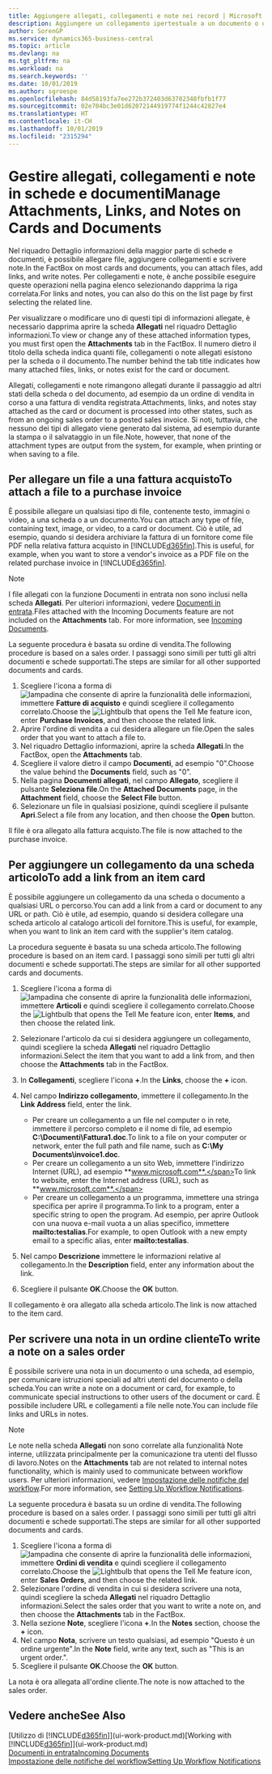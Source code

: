 ```yaml
---
title: Aggiungere allegati, collegamenti e note nei record | Microsoft Docs
description: Aggiungere un collegamento ipertestuale a un documento o un sito Web in un record specifico, ad esempio, un cliente o un documento.
author: SorenGP
ms.service: dynamics365-business-central
ms.topic: article
ms.devlang: na
ms.tgt_pltfrm: na
ms.workload: na
ms.search.keywords: ''
ms.date: 10/01/2019
ms.author: sgroespe
ms.openlocfilehash: 84d58193fa7ee272b372403d63702348fbfb1f77
ms.sourcegitcommit: 02e704bc3e01d62072144919774f1244c42827e4
ms.translationtype: HT
ms.contentlocale: it-CH
ms.lasthandoff: 10/01/2019
ms.locfileid: "2315294"
---
```

# <a name="manage-attachments-links-and-notes-on-cards-and-documents"></a><span data-ttu-id="2e79d-103">Gestire allegati, collegamenti e note in schede e documenti</span><span class="sxs-lookup"><span data-stu-id="2e79d-103">Manage Attachments, Links, and Notes on Cards and Documents</span></span>

<span data-ttu-id="2e79d-104">Nel riquadro Dettaglio informazioni della maggior parte di schede e documenti, è possibile allegare file, aggiungere collegamenti e scrivere note.</span><span class="sxs-lookup"><span data-stu-id="2e79d-104">In the FactBox on most cards and documents, you can attach files, add links, and write notes.</span></span> <span data-ttu-id="2e79d-105">Per collegamenti e note, è anche possibile eseguire queste operazioni nella pagina elenco selezionando dapprima la riga correlata.</span><span class="sxs-lookup"><span data-stu-id="2e79d-105">For links and notes, you can also do this on the list page by first selecting the related line.</span></span>

<span data-ttu-id="2e79d-106">Per visualizzare o modificare uno di questi tipi di informazioni allegate, è necessario dapprima aprire la scheda **Allegati** nel riquadro Dettaglio informazioni.</span><span class="sxs-lookup"><span data-stu-id="2e79d-106">To view or change any of these attached information types, you must first open the **Attachments** tab in the FactBox.</span></span> <span data-ttu-id="2e79d-107">Il numero dietro il titolo della scheda indica quanti file, collegamenti o note allegati esistono per la scheda o il documento.</span><span class="sxs-lookup"><span data-stu-id="2e79d-107">The number behind the tab title indicates how many attached files, links, or notes exist for the card or document.</span></span>

<span data-ttu-id="2e79d-108">Allegati, collegamenti e note rimangono allegati durante il passaggio ad altri stati della scheda o del documento, ad esempio da un ordine di vendita in corso a una fattura di vendita registrata.</span><span class="sxs-lookup"><span data-stu-id="2e79d-108">Attachments, links, and notes stay attached as the card or document is processed into other states, such as from an ongoing sales order to a posted sales invoice.</span></span> <span data-ttu-id="2e79d-109">Si noti, tuttavia, che nessuno dei tipi di allegato viene generato dal sistema, ad esempio durante la stampa o il salvataggio in un file.</span><span class="sxs-lookup"><span data-stu-id="2e79d-109">Note, however, that none of the attachment types are output from the system, for example, when printing or when saving to a file.</span></span>

## <a name="to-attach-a-file-to-a-purchase-invoice"></a><span data-ttu-id="2e79d-110">Per allegare un file a una fattura acquisto</span><span class="sxs-lookup"><span data-stu-id="2e79d-110">To attach a file to a purchase invoice</span></span>
<span data-ttu-id="2e79d-111">È possibile allegare un qualsiasi tipo di file, contenente testo, immagini o video, a una scheda o a un documento.</span><span class="sxs-lookup"><span data-stu-id="2e79d-111">You can attach any type of file, containing text, image, or video, to a card or document.</span></span> <span data-ttu-id="2e79d-112">Ciò è utile, ad esempio, quando si desidera archiviare la fattura di un fornitore come file PDF nella relativa fattura acquisto in [!INCLUDE[d365fin](includes/d365fin_md.md)].</span><span class="sxs-lookup"><span data-stu-id="2e79d-112">This is useful, for example, when you want to store a vendor's invoice as a PDF file on the related purchase invoice in [!INCLUDE[d365fin](includes/d365fin_md.md)].</span></span>

> [!NOTE]
> <span data-ttu-id="2e79d-113">I file allegati con la funzione Documenti in entrata non sono inclusi nella scheda **Allegati**. Per ulteriori informazioni, vedere [Documenti in entrata](across-income-documents.md).</span><span class="sxs-lookup"><span data-stu-id="2e79d-113">Files attached with the Incoming Documents feature are not included on the **Attachments** tab. For more information, see [Incoming Documents](across-income-documents.md).</span></span>

<span data-ttu-id="2e79d-114">La seguente procedura è basata su ordine di vendita.</span><span class="sxs-lookup"><span data-stu-id="2e79d-114">The following procedure is based on a sales order.</span></span> <span data-ttu-id="2e79d-115">I passaggi sono simili per tutti gli altri documenti e schede supportati.</span><span class="sxs-lookup"><span data-stu-id="2e79d-115">The steps are similar for all other supported documents and cards.</span></span>

1. <span data-ttu-id="2e79d-116">Scegliere l'icona a forma di ![lampadina che consente di aprire la funzionalità delle informazioni](media/ui-search/search_small.png "Informazioni sull'operazione che si desidera eseguire"), immettere **Fatture di acquisto** e quindi scegliere il collegamento correlato.</span><span class="sxs-lookup"><span data-stu-id="2e79d-116">Choose the ![Lightbulb that opens the Tell Me feature](media/ui-search/search_small.png "Tell me what you want to do") icon, enter **Purchase Invoices**, and then choose the related link.</span></span>
2. <span data-ttu-id="2e79d-117">Aprire l'ordine di vendita a cui desidera allegare un file.</span><span class="sxs-lookup"><span data-stu-id="2e79d-117">Open the sales order that you want to attach a file to.</span></span>
3. <span data-ttu-id="2e79d-118">Nel riquadro Dettaglio informazioni, aprire la scheda **Allegati**.</span><span class="sxs-lookup"><span data-stu-id="2e79d-118">In the FactBox, open the **Attachments** tab.</span></span>
4. <span data-ttu-id="2e79d-119">Scegliere il valore dietro il campo **Documenti**, ad esempio "0".</span><span class="sxs-lookup"><span data-stu-id="2e79d-119">Choose the value behind the **Documents** field, such as "0".</span></span>
5. <span data-ttu-id="2e79d-120">Nella pagina **Documenti allegati**, nel campo **Allegato**, scegliere il pulsante **Seleziona file**.</span><span class="sxs-lookup"><span data-stu-id="2e79d-120">On the **Attached Documents** page, in the **Attachment** field, choose the **Select File** button.</span></span>
5. <span data-ttu-id="2e79d-121">Selezionare un file in qualsiasi posizione, quindi scegliere il pulsante **Apri**.</span><span class="sxs-lookup"><span data-stu-id="2e79d-121">Select a file from any location, and then choose the **Open** button.</span></span>

<span data-ttu-id="2e79d-122">Il file è ora allegato alla fattura acquisto.</span><span class="sxs-lookup"><span data-stu-id="2e79d-122">The file is now attached to the purchase invoice.</span></span>

## <a name="to-add-a-link-from-an-item-card"></a><span data-ttu-id="2e79d-123">Per aggiungere un collegamento da una scheda articolo</span><span class="sxs-lookup"><span data-stu-id="2e79d-123">To add a link from an item card</span></span>
<span data-ttu-id="2e79d-124">È possibile aggiungere un collegamento da una scheda o documento a qualsiasi URL o percorso.</span><span class="sxs-lookup"><span data-stu-id="2e79d-124">You can add a link from a card or document to any URL or path.</span></span> <span data-ttu-id="2e79d-125">Ciò è utile, ad esempio, quando si desidera collegare una scheda articolo al catalogo articoli del fornitore.</span><span class="sxs-lookup"><span data-stu-id="2e79d-125">This is useful, for example, when you want to link an item card with the supplier's item catalog.</span></span>

<span data-ttu-id="2e79d-126">La procedura seguente è basata su una scheda articolo.</span><span class="sxs-lookup"><span data-stu-id="2e79d-126">The following procedure is based on an item card.</span></span> <span data-ttu-id="2e79d-127">I passaggi sono simili per tutti gli altri documenti e schede supportati.</span><span class="sxs-lookup"><span data-stu-id="2e79d-127">The steps are similar for all other supported cards and documents.</span></span>

1. <span data-ttu-id="2e79d-128">Scegliere l'icona a forma di ![lampadina che consente di aprire la funzionalità delle informazioni](media/ui-search/search_small.png "Informazioni sull'operazione che si desidera eseguire"), immettere **Articoli** e quindi scegliere il collegamento correlato.</span><span class="sxs-lookup"><span data-stu-id="2e79d-128">Choose the ![Lightbulb that opens the Tell Me feature](media/ui-search/search_small.png "Tell me what you want to do") icon, enter **Items**, and then choose the related link.</span></span>
2. <span data-ttu-id="2e79d-129">Selezionare l'articolo da cui si desidera aggiungere un collegamento, quindi scegliere la scheda **Allegati** nel riquadro Dettaglio informazioni.</span><span class="sxs-lookup"><span data-stu-id="2e79d-129">Select the item that you want to add a link from, and then choose the **Attachments** tab in the FactBox.</span></span>
3. <span data-ttu-id="2e79d-130">In **Collegamenti**, scegliere l'icona **+**.</span><span class="sxs-lookup"><span data-stu-id="2e79d-130">In the **Links**, choose the **+** icon.</span></span>
4. <span data-ttu-id="2e79d-131">Nel campo **Indirizzo collegamento**, immettere il collegamento.</span><span class="sxs-lookup"><span data-stu-id="2e79d-131">In the **Link Address** field, enter the link.</span></span>

    - <span data-ttu-id="2e79d-132">Per creare un collegamento a un file nel computer o in rete, immettere il percorso completo e il nome di file, ad esempio **C:\Documenti\Fattura1.doc**.</span><span class="sxs-lookup"><span data-stu-id="2e79d-132">To link to a file on your computer or network, enter the full path and file name, such as **C:\My Documents\invoice1.doc**.</span></span>
    - <span data-ttu-id="2e79d-133">Per creare un collegamento a un sito Web, immettere l'indirizzo Internet (URL), ad esempio **www.microsoft.com**.</span><span class="sxs-lookup"><span data-stu-id="2e79d-133">To link to website, enter the Internet address (URL), such as **www.microsoft.com**.</span></span>
    - <span data-ttu-id="2e79d-134">Per creare un collegamento a un programma, immettere una stringa specifica per aprire il programma.</span><span class="sxs-lookup"><span data-stu-id="2e79d-134">To link to a program, enter a specific string to open the program.</span></span> <span data-ttu-id="2e79d-135">Ad esempio, per aprire Outlook con una nuova e-mail vuota a un alias specifico, immettere **mailto:testalias**.</span><span class="sxs-lookup"><span data-stu-id="2e79d-135">For example, to open Outlook with a new empty email to a specific alias, enter **mailto:testalias**.</span></span>  

5. <span data-ttu-id="2e79d-136">Nel campo **Descrizione** immettere le informazioni relative al collegamento.</span><span class="sxs-lookup"><span data-stu-id="2e79d-136">In the **Description** field, enter any information about the link.</span></span>  
6. <span data-ttu-id="2e79d-137">Scegliere il pulsante **OK**.</span><span class="sxs-lookup"><span data-stu-id="2e79d-137">Choose the **OK** button.</span></span>

<span data-ttu-id="2e79d-138">Il collegamento è ora allegato alla scheda articolo.</span><span class="sxs-lookup"><span data-stu-id="2e79d-138">The link is now attached to the item card.</span></span>  

## <a name="to-write-a-note-on-a-sales-order"></a><span data-ttu-id="2e79d-139">Per scrivere una nota in un ordine cliente</span><span class="sxs-lookup"><span data-stu-id="2e79d-139">To write a note on a sales order</span></span>
<span data-ttu-id="2e79d-140">È possibile scrivere una nota in un documento o una scheda, ad esempio, per comunicare istruzioni speciali ad altri utenti del documento o della scheda.</span><span class="sxs-lookup"><span data-stu-id="2e79d-140">You can write a note on a document or card, for example, to communicate special instructions to other users of the document or card.</span></span> <span data-ttu-id="2e79d-141">È possibile includere URL e collegamenti a file nelle note.</span><span class="sxs-lookup"><span data-stu-id="2e79d-141">You can include file links and URLs in notes.</span></span>

> [!NOTE]
> <span data-ttu-id="2e79d-142">Le note nella scheda **Allegati** non sono correlate alla funzionalità Note interne, utilizzata principalmente per la comunicazione tra utenti del flusso di lavoro.</span><span class="sxs-lookup"><span data-stu-id="2e79d-142">Notes on the **Attachments** tab are not related to internal notes functionality, which is mainly used to communicate between workflow users.</span></span> <span data-ttu-id="2e79d-143">Per ulteriori informazioni, vedere [Impostazione delle notifiche del workflow](across-setting-up-workflow-notifications.md).</span><span class="sxs-lookup"><span data-stu-id="2e79d-143">For more information, see [Setting Up Workflow Notifications](across-setting-up-workflow-notifications.md).</span></span>

<span data-ttu-id="2e79d-144">La seguente procedura è basata su un ordine di vendita.</span><span class="sxs-lookup"><span data-stu-id="2e79d-144">The following procedure is based on a sales order.</span></span> <span data-ttu-id="2e79d-145">I passaggi sono simili per tutti gli altri documenti e schede supportati.</span><span class="sxs-lookup"><span data-stu-id="2e79d-145">The steps are similar for all other supported documents and cards.</span></span>

1. <span data-ttu-id="2e79d-146">Scegliere l'icona a forma di ![lampadina che consente di aprire la funzionalità delle informazioni](media/ui-search/search_small.png "Informazioni sull'operazione che si desidera eseguire"), immettere **Ordini di vendita** e quindi scegliere il collegamento correlato.</span><span class="sxs-lookup"><span data-stu-id="2e79d-146">Choose the ![Lightbulb that opens the Tell Me feature](media/ui-search/search_small.png "Tell me what you want to do") icon, enter **Sales Orders**, and then choose the related link.</span></span>
2. <span data-ttu-id="2e79d-147">Selezionare l'ordine di vendita in cui si desidera scrivere una nota, quindi scegliere la scheda **Allegati** nel riquadro Dettaglio informazioni.</span><span class="sxs-lookup"><span data-stu-id="2e79d-147">Select the sales order that you want to write a note on, and then choose the **Attachments** tab in the FactBox.</span></span>
3. <span data-ttu-id="2e79d-148">Nella sezione **Note**, scegliere l'icona **+**.</span><span class="sxs-lookup"><span data-stu-id="2e79d-148">In the **Notes** section, choose the **+** icon.</span></span>
4. <span data-ttu-id="2e79d-149">Nel campo **Nota**, scrivere un testo qualsiasi, ad esempio "Questo è un ordine urgente".</span><span class="sxs-lookup"><span data-stu-id="2e79d-149">In the **Note** field, write any text, such as "This is an urgent order.".</span></span>
5. <span data-ttu-id="2e79d-150">Scegliere il pulsante **OK**.</span><span class="sxs-lookup"><span data-stu-id="2e79d-150">Choose the **OK** button.</span></span>

<span data-ttu-id="2e79d-151">La nota è ora allegata all'ordine cliente.</span><span class="sxs-lookup"><span data-stu-id="2e79d-151">The note is now attached to the sales order.</span></span>

## <a name="see-also"></a><span data-ttu-id="2e79d-152">Vedere anche</span><span class="sxs-lookup"><span data-stu-id="2e79d-152">See Also</span></span>  
<span data-ttu-id="2e79d-153">[Utilizzo di [!INCLUDE[d365fin](includes/d365fin_md.md)]](ui-work-product.md)</span><span class="sxs-lookup"><span data-stu-id="2e79d-153">[Working with [!INCLUDE[d365fin](includes/d365fin_md.md)]](ui-work-product.md)</span></span>  
[<span data-ttu-id="2e79d-154">Documenti in entrata</span><span class="sxs-lookup"><span data-stu-id="2e79d-154">Incoming Documents</span></span>](across-income-documents.md)  
[<span data-ttu-id="2e79d-155">Impostazione delle notifiche del workflow</span><span class="sxs-lookup"><span data-stu-id="2e79d-155">Setting Up Workflow Notifications</span></span>](across-setting-up-workflow-notifications.md)  
